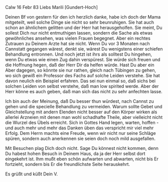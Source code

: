  Calw 16 Febr 83
Liebs Marili [Gundert-Hoch]

Deinen Bf von gestern für den ich herzlich danke, habe ich doch der Mama mitgeteilt, weil solche Dinge sie nicht so sehr beunruhigen. Sie hat auch schon an ähnlichem gelitten und der Herr hat herausgeholfen. Sie meint, Du sollest Dich nur nicht entmuthigen lassen, sondern die Sache als etwas gewöhnliches ansehen, was vielen Frauen begegnet. Aber ein rechtes Zutrauen zu Deinem Arzte hat sie nicht. Wenn Du vor 3 Monaten nach Cannstatt gegangen wärest, denkt sie, wärest Du wenigstens einer schiefen Behandlung entronnen. Und noch jetzt ist ihrs als solltest Du hingehen, wenn Du etwas wie einen Zug dahin verspürest. Sie würde sich freuen und die Hoffnung hegen, daß der Herr Dir da helfen würde. Hast Du aber ein Aber dagegen, so könnte sie nur rathen, gleich nach Tübingen zu gehen, wo sich gewiß ein Professor des Fachs auf solche Leiden verstehe. Sie hat davon neulich ein Beispiel erfahren. Das sei nun einmal so, daß sichs bei solchen Leiden von selbst verstehe, daß man low spirited werde. Aber der Herr könne es auch geben, daß man sich das nicht zu sehr anfechten lasse.

Ich bin auch der Meinung, daß Du besser thun würdest, nach Cannst zu gehen und die specielle Behandlung zu vermeiden. Warum sollte Gebet und Gleichstellung mit andern Elenden nicht besser auf den Körper wirken als allerlei Arzneien mit denen man wohl schadhafte Theile, aber vielleicht nicht die Wurzel des Übels erreicht. Sich in Gottes Hand legen, warten, hoffen - und auch mehr und mehr das Danken üben das verspricht mir viel mehr Erfolg. Dem Herrn machts eine Freude, wenn wir nicht nur seine Schläge spüren, sondern auch anerkennen sie seien doch noch mild ausgefallen.

Mit Besuchen plag Dich doch nicht. Sage Du könnest nicht kommen, denn Du habest hohen Besuch in Deinem Haus, da ja der Herr selbst dort eingekehrt ist. Ihm mußt eben schön aufwarten und abwarten, nicht bis Er fortzieht, sondern bis Er die freundlichste Seite herauskehrt.

 Es grüßt und küßt Dein V.
